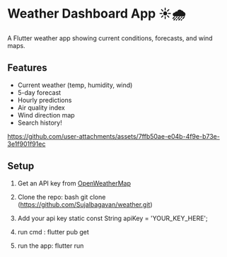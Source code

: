 # Weather Dashboard App ☀️🌧️

A Flutter weather app showing current conditions, forecasts, and wind maps.

## Features
- Current weather (temp, humidity, wind)
- 5-day forecast
- Hourly predictions
- Air quality index
- Wind direction map
- Search history!


https://github.com/user-attachments/assets/7ffb50ae-e04b-4f9e-b73e-3e1f901f91ec



## Setup
1. Get an API key from [OpenWeatherMap](https://openweathermap.org/)
2. Clone the repo:
   bash
   git clone (https://github.com/Sujalbagavan/weather.git)


3. Add your api key
   static const String apiKey = 'YOUR_KEY_HERE';

4. run cmd : flutter pub get

5. run the app: flutter run
